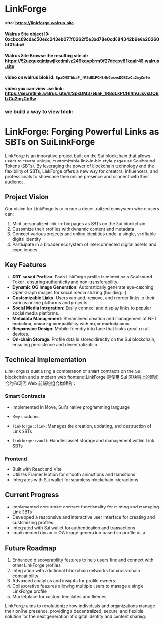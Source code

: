 # LinkForge

#### site: https://linkforge.walrus.site
#### Walrus Site object ID: 0xcbcc89cdac50edc243eb077f0262f5e3bd78e0cd684342b9e6a202605f01cbc6
#### Walrus Site Browse the resulting site at: https://52uzquxqktipwjlkcdmlvz249kqvpbrm9f27dcqpv81kqair46.walrus.site
#### video on walrus blob id: `SpxDM37bkaF_fR8dDkPCHl4hGusvsDQBIzCu2myCn9w`
#### video you can view use link: https://secretlink.walrus.site/#/SpxDM37bkaF_fR8dDkPCHl4hGusvsDQBIzCu2myCn9w

### we build a way to view blob:

# LinkForge: Forging Powerful Links as SBTs on SuiLinkForge

LinkForge is an innovative project built on the Sui blockchain that allows users to create unique, 
customizable link-in-bio style pages as Soulbound Tokens (SBTs). 
By leveraging the power of blockchain technology and the flexibility of SBTs,
LinkForge offers a new way for creators, influencers, and professionals to showcase their online presence and connect with their audience. 

## Project Vision

Our vision for LinkForge is to create a decentralized ecosystem where users can:

1. Mint personalized link-in-bio pages as SBTs on the Sui blockchain
2. Customize their profiles with dynamic content and metadata
3. Connect various projects and online identities under a single, verifiable digital identity
4. Participate in a broader ecosystem of interconnected digital assets and experiences


## Key Features

- **SBT-based Profiles**: Each LinkForge profile is minted as a Soulbound Token, ensuring authenticity and non-transferability.
- **Dynamic OG Image Generation**: Automatically generate eye-catching Open Graph images for social media sharing.(building...)
- **Customizable Links**: Users can add, remove, and reorder links to their various online platforms and projects.
- **Social Media Integration**: Easily connect and display links to popular social media platforms.
- **Metadata Management**: Streamlined creation and management of NFT metadata, ensuring compatibility with major marketplaces.
- **Responsive Design**: Mobile-friendly interface that looks great on all devices.
- **On-chain Storage**: Profile data is stored directly on the Sui blockchain, ensuring persistence and decentralization.


## Technical Implementation

LinkForge is built using a combination of smart contracts on the Sui blockchain and a modern web frontend:LinkForge 是使用 Sui 区块链上的智能合约和现代 Web 前端的组合构建的：

### Smart Contracts

- Implemented in Move, Sui's native programming language
- Key modules:

- `linkforge::link`: Manages the creation, updating, and destruction of Link SBTs
- `linkforge::vault`: Handles asset storage and management within Link SBTs


### Frontend

- Built with React and Vite
- Utilizes Framer Motion for smooth animations and transitions
- Integrates with Sui wallet for seamless blockchain interactions


## Current Progress

- Implemented core smart contract functionality for minting and managing Link SBTs
- Developed a responsive and interactive user interface for creating and customizing profiles
- Integrated with Sui wallet for authentication and transactions
- Implemented dynamic OG image generation based on profile data


## Future Roadmap

1. Enhanced discoverability features to help users find and connect with other LinkForge profiles
2. Integration with additional blockchain networks for cross-chain compatibility
3. Advanced analytics and insights for profile owners
4. Collaborative features allowing multiple users to manage a single LinkForge profile
5. Marketplace for custom templates and themes


LinkForge aims to revolutionize how individuals and organizations manage their online presence,
providing a decentralized, secure, and flexible solution for the next generation of digital identity and content sharing. 